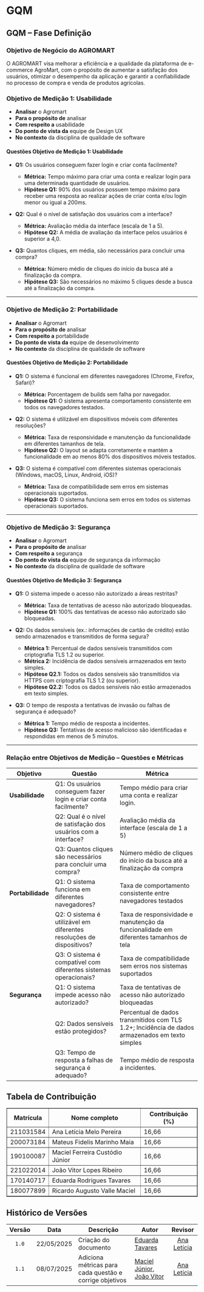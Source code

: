 # GQM

## GQM – Fase Definição

### Objetivo de Negócio do AGROMART

O AGROMART visa melhorar a eficiência e a qualidade da plataforma de e-commerce AgroMart, com o propósito de aumentar a satisfação dos usuários, otimizar o desempenho da aplicação e garantir a confiabilidade no processo de compra e venda de produtos agrícolas.

### Objetivo de Medição 1: Usabilidade

- **Analisar** o Agromart
- **Para o propósito de** analisar
- **Com respeito a** usabilidade
- **Do ponto de vista da** equipe de Design UX
- **No contexto** da disciplina de qualidade de software

#### Questões Objetivo de Medição 1: Usabilidade

- **Q1:** Os usuários conseguem fazer login e criar conta facilmente?
  - **Métrica:** Tempo máximo para criar uma conta e realizar login para uma determinada quantidade de usuários.
  - **Hipótese Q1:** 90% dos usuários possuem tempo máximo para receber uma resposta ao realizar ações de criar conta e/ou login menor ou igual a 200ms.

- **Q2:** Qual é o nível de satisfação dos usuários com a interface?
  - **Métrica:** Avaliação média da interface (escala de 1 a 5).
  - **Hipótese Q2:** A média de avaliação da interface pelos usuários é superior a 4,0.

- **Q3:** Quantos cliques, em média, são necessários para concluir uma compra?
  - **Métrica:** Número médio de cliques do início da busca até a finalização da compra.
  - **Hipótese Q3:** São necessários no máximo 5 cliques desde a busca até a finalização da compra.

---

### Objetivo de Medição 2: Portabilidade

- **Analisar** o Agromart
- **Para o propósito de** analisar
- **Com respeito a** portabilidade
- **Do ponto de vista da** equipe de desenvolvimento
- **No contexto** da disciplina de qualidade de software

#### Questões Objetivo de Medição 2: Portabilidade

- **Q1:** O sistema é funcional em diferentes navegadores (Chrome, Firefox, Safari)?
  - **Métrica:** Porcentagem de builds sem falha por navegador.
  - **Hipótese Q1:** O sistema apresenta comportamento consistente em todos os navegadores testados.

- **Q2:** O sistema é utilizável em dispositivos móveis com diferentes resoluções?
  - **Métrica:** Taxa de responsividade e manutenção da funcionalidade em diferentes tamanhos de tela.
  - **Hipótese Q2:** O layout se adapta corretamente e mantém a funcionalidade em ao menos 80% dos dispositivos móveis testados.

- **Q3:** O sistema é compatível com diferentes sistemas operacionais (Windows, macOS, Linux, Android, iOS)?
  - **Métrica:** Taxa de compatibilidade sem erros em sistemas operacionais suportados.
  - **Hipótese Q3:** O sistema funciona sem erros em todos os sistemas operacionais suportados.

---

### Objetivo de Medição 3: Segurança

- **Analisar** o Agromart
- **Para o propósito de** analisar
- **Com respeito a** segurança
- **Do ponto de vista da** equipe de segurança da informação
- **No contexto** da disciplina de qualidade de software

#### Questões Objetivo de Medição 3: Segurança

- **Q1:** O sistema impede o acesso não autorizado a áreas restritas?
  - **Métrica:** Taxa de tentativas de acesso não autorizado bloqueadas.
  - **Hipótese Q1:** 100% das tentativas de acesso não autorizado são bloqueadas.

- **Q2:** Os dados sensíveis (ex.: informações de cartão de crédito) estão sendo armazenados e transmitidos de forma segura?
  - **Métrica 1:** Percentual de dados sensíveis transmitidos com criptografia TLS 1.2 ou superior.
  - **Métrica 2:** Incidência de dados sensíveis armazenados em texto simples.
  - **Hipótese Q2.1:** Todos os dados sensíveis são transmitidos via HTTPS com criptografia TLS 1.2 (ou superior).
  - **Hipótese Q2.2:** Todos os dados sensíveis não estão armazenados em texto simples.

- **Q3:** O tempo de resposta a tentativas de invasão ou falhas de segurança é adequado?
  - **Métrica 1:** Tempo médio de resposta a incidentes.
  - **Hipótese Q3:** Tentativas de acesso malicioso são identificadas e respondidas em menos de 5 minutos.

---

### Relação entre Objetivos de Medição – Questões e Métricas

| Objetivo       | Questão                                                                 | Métrica                                                                                     |
|----------------|-------------------------------------------------------------------------|---------------------------------------------------------------------------------------------|
| **Usabilidade** | Q1:  Os usuários conseguem fazer login e criar conta facilmente?    | Tempo médio para criar uma conta e realizar login.                                                      |
|                | Q2: Qual é o nível de satisfação dos usuários com a interface?           | Avaliação média da interface (escala de 1 a 5)                                              |
|                | Q3: Quantos cliques são necessários para concluir uma compra?            | Número médio de cliques do início da busca até a finalização da compra                     |
| **Portabilidade** | Q1: O sistema funciona em diferentes navegadores?                     | Taxa de comportamento consistente entre navegadores testados                                |
|                | Q2: O sistema é utilizável em diferentes resoluções de dispositivos?     | Taxa de responsividade e manutenção da funcionalidade em diferentes tamanhos de tela       |
|                | Q3: O sistema é compatível com diferentes sistemas operacionais?         | Taxa de compatibilidade sem erros nos sistemas suportados                                   |
| **Segurança**  | Q1: O sistema impede acesso não autorizado?                              | Taxa de tentativas de acesso não autorizado bloqueadas                                     |
|                | Q2: Dados sensíveis estão protegidos?                                    | Percentual de dados transmitidos com TLS 1.2+; Incidência de dados armazenados em texto simples |
|                | Q3: Tempo de resposta a falhas de segurança é adequado?                  |  Tempo médio de resposta a incidentes.                                            |

## Tabela de Contribuição

<div align="center">
  <table border="1">
    <thead>
      <tr>
        <th>Matrícula</th>
        <th>Nome completo</th>
        <th>Contribuição (%)</th>
      </tr>
    </thead>
    <tbody>
      <tr>
        <td>211031584</td>
        <td>Ana Letícia Melo Pereira</td>
        <td>16,66</td>
      </tr>
      <tr>
        <td>200073184</td>
        <td>Mateus Fidelis Marinho Maia</td>
        <td>16,66</td>
      </tr>
      <tr>
        <td>190100087</td>
        <td>Maciel Ferreira Custódio Júnior</td>
        <td>16,66</td>
      </tr>
      <tr>
        <td>221022014</td>
        <td>João Vitor Lopes Ribeiro</td>
        <td>16,66</td>
      </tr>
      <tr>
        <td>170140717</td>
        <td>Eduarda Rodrigues Tavares</td>
        <td>16,66</td>
      </tr>
      <tr>
        <td>180077899</td>
        <td>Ricardo Augusto Valle Maciel</td>
        <td>16,66</td>
      </tr>
    </tbody>
  </table>
</div>

## Histórico de Versões

|Versão|Data|Descrição|Autor|Revisor|
|:----:|----|---------|-----|:-------:|
|`1.0`|22/05/2025|Criação do documento| [Eduarda Tavares](https://github.com/erteduarda) |[Ana Letícia](https://github.com/analeticiaa)|
|`1.1`|08/07/2025|Adiciona métricas para cada questão e corrige objetivos| [Maciel Júnior](https://github.com/macieljuniormax), [João Vitor](https://github.com/Joa0V) |[Ana Letícia](https://github.com/analeticiaa)|
